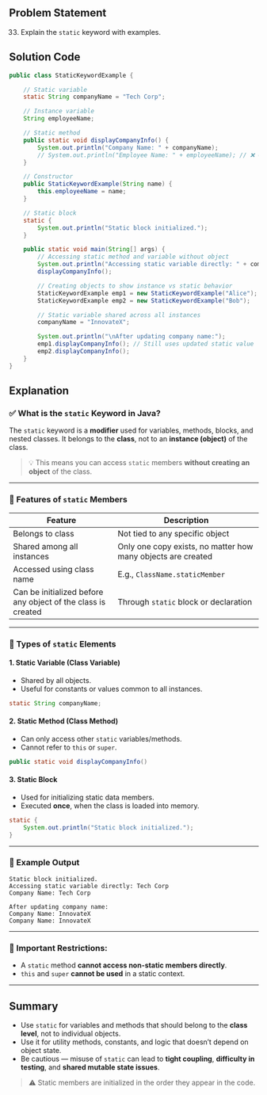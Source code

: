 ## Problem Statement  
33. Explain the `static` keyword with examples.

## Solution Code  
```java
public class StaticKeywordExample {

    // Static variable
    static String companyName = "Tech Corp";

    // Instance variable
    String employeeName;

    // Static method
    public static void displayCompanyInfo() {
        System.out.println("Company Name: " + companyName);
        // System.out.println("Employee Name: " + employeeName); // ❌ Compilation error - cannot access non-static from static
    }

    // Constructor
    public StaticKeywordExample(String name) {
        this.employeeName = name;
    }

    // Static block
    static {
        System.out.println("Static block initialized.");
    }

    public static void main(String[] args) {
        // Accessing static method and variable without object
        System.out.println("Accessing static variable directly: " + companyName);
        displayCompanyInfo();

        // Creating objects to show instance vs static behavior
        StaticKeywordExample emp1 = new StaticKeywordExample("Alice");
        StaticKeywordExample emp2 = new StaticKeywordExample("Bob");

        // Static variable shared across all instances
        companyName = "InnovateX";

        System.out.println("\nAfter updating company name:");
        emp1.displayCompanyInfo(); // Still uses updated static value
        emp2.displayCompanyInfo();
    }
}
```

## Explanation  

### ✅ What is the `static` Keyword in Java?

The `static` keyword is a **modifier** used for variables, methods, blocks, and nested classes. It belongs to the **class**, not to an **instance (object)** of the class.

> 💡 This means you can access `static` members **without creating an object** of the class.

---

### 📌 Features of `static` Members

| Feature | Description |
|--------|-------------|
| Belongs to class | Not tied to any specific object |
| Shared among all instances | Only one copy exists, no matter how many objects are created |
| Accessed using class name | E.g., `ClassName.staticMember` |
| Can be initialized before any object of the class is created | Through `static` block or declaration |

---

### 🔧 Types of `static` Elements

#### 1. **Static Variable (Class Variable)**  
- Shared by all objects.
- Useful for constants or values common to all instances.

```java
static String companyName;
```

#### 2. **Static Method (Class Method)**  
- Can only access other `static` variables/methods.
- Cannot refer to `this` or `super`.

```java
public static void displayCompanyInfo()
```

#### 3. **Static Block**  
- Used for initializing static data members.
- Executed **once**, when the class is loaded into memory.

```java
static {
    System.out.println("Static block initialized.");
}
```

---

### 🔄 Example Output

```
Static block initialized.
Accessing static variable directly: Tech Corp
Company Name: Tech Corp

After updating company name:
Company Name: InnovateX
Company Name: InnovateX
```

---

### 🚫 Important Restrictions:
- A `static` method **cannot access non-static members directly**.
- `this` and `super` **cannot be used** in a static context.

---

## Summary  
- Use `static` for variables and methods that should belong to the **class level**, not to individual objects.
- Use it for utility methods, constants, and logic that doesn’t depend on object state.
- Be cautious — misuse of `static` can lead to **tight coupling**, **difficulty in testing**, and **shared mutable state issues**.

> ⚠️ Static members are initialized in the order they appear in the code.
